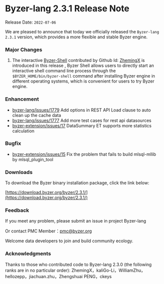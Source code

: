 # Byzer-lang 2.3.1 Release Note

Release Date: `2022-07-06`

We are pleased to announce that today we officially released the `Byzer-lang 2.3.1` version, which provides a more flexible and stable Byzer engine.

### **Major Changes**

1. The interactive [Byzer-Shell](https://github.com/byzer-org/byzer-shell)  contributed by Github Id: [ZhemingX](https://github.com/ZhemingX) is introduced in this release , Byzer Shell  allows users to directly start an interactive shell command line process through the `$BYZER_HOME/bin/byzer-shell` command after installing Byzer engine in different operating systems, which is convenient for users to try Byzer engine.


### Enhancement

- [byzer-lang/issues/1779](https://github.com/byzer-org/byzer-lang/issues/1779) Add options in REST API Load clause to auto clean up the cache data 
- [byzer-lang/issues/1777](https://github.com/byzer-org/byzer-lang/pull/1777) Add more test cases for rest api datasources
- [byzer-extension/issues/17](https://github.com/byzer-org/byzer-extension/issues/17) DataSummary ET supports more statistics calculation


### Bugfix

- [byzer-extension/issues/15](https://github.com/byzer-org/byzer-extension/issues/15) Fix the problem that fails to build mlsql-mllib by mlsql_plugin_tool



### Downloads

To download the Byzer binary installation package, click the link below:

[https://download.byzer.org/byzer/2.3.1/](https://download.byzer.org/byzer/2.3.1/)


### Feedback

If you meet any problem, please submit an issue in project Byzer-lang

Or contact PMC Member：[pmc@byzer.org](mailto:pmc.byzer.org)

Welcome data developers to join and build community ecology.

### Acknowledgments

Thanks to those who contributed code to Byzer-lang 2.3.0 (the following ranks are in no particular order): ZhemingX，kaliGo-Li，WilliamZhu，hellozepp，jiachuan.zhu，Zhengshuai PENG，ckeys